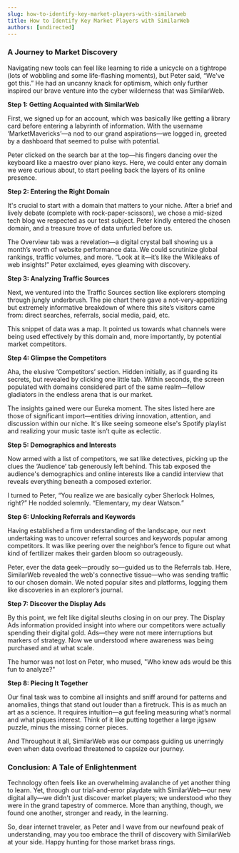 ```yaml
---
slug: how-to-identify-key-market-players-with-similarweb
title: How to Identify Key Market Players with SimilarWeb
authors: [undirected]
---
```



### A Journey to Market Discovery

Navigating new tools can feel like learning to ride a unicycle on a tightrope (lots of wobbling and some life-flashing moments), but Peter said, “We've got this.” He had an uncanny knack for optimism, which only further inspired our brave venture into the cyber wilderness that was SimilarWeb.

**Step 1: Getting Acquainted with SimilarWeb**

First, we signed up for an account, which was basically like getting a library card before entering a labyrinth of information. With the username ‘MarketMavericks’—a nod to our grand aspirations—we logged in, greeted by a dashboard that seemed to pulse with potential.

Peter clicked on the search bar at the top—his fingers dancing over the keyboard like a maestro over piano keys. Here, we could enter any domain we were curious about, to start peeling back the layers of its online presence.

**Step 2: Entering the Right Domain**

It's crucial to start with a domain that matters to your niche. After a brief and lively debate (complete with rock-paper-scissors), we chose a mid-sized tech blog we respected as our test subject. Peter kindly entered the chosen domain, and a treasure trove of data unfurled before us.

The Overview tab was a revelation—a digital crystal ball showing us a month’s worth of website performance data. We could scrutinize global rankings, traffic volumes, and more. “Look at it—it’s like the Wikileaks of web insights!” Peter exclaimed, eyes gleaming with discovery.

**Step 3: Analyzing Traffic Sources**

Next, we ventured into the Traffic Sources section like explorers stomping through jungly underbrush. The pie chart there gave a not-very-appetizing but extremely informative breakdown of where this site’s visitors came from: direct searches, referrals, social media, paid, etc.

This snippet of data was a map. It pointed us towards what channels were being used effectively by this domain and, more importantly, by potential market competitors.

**Step 4: Glimpse the Competitors**

Aha, the elusive ‘Competitors’ section. Hidden initially, as if guarding its secrets, but revealed by clicking one little tab. Within seconds, the screen populated with domains considered part of the same realm—fellow gladiators in the endless arena that is our market.

The insights gained were our Eureka moment. The sites listed here are those of significant import—entities driving innovation, attention, and discussion within our niche. It's like seeing someone else's Spotify playlist and realizing your music taste isn’t quite as eclectic.

**Step 5: Demographics and Interests**

Now armed with a list of competitors, we sat like detectives, picking up the clues the ‘Audience’ tab generously left behind. This tab exposed the audience's demographics and online interests like a candid interview that reveals everything beneath a composed exterior.

I turned to Peter, “You realize we are basically cyber Sherlock Holmes, right?” He nodded solemnly. “Elementary, my dear Watson.”

**Step 6: Unlocking Referrals and Keywords**

Having established a firm understanding of the landscape, our next undertaking was to uncover referral sources and keywords popular among competitors. It was like peering over the neighbor’s fence to figure out what kind of fertilizer makes their garden bloom so outrageously.

Peter, ever the data geek—proudly so—guided us to the Referrals tab. Here, SimilarWeb revealed the web's connective tissue—who was sending traffic to our chosen domain. We noted popular sites and platforms, logging them like discoveries in an explorer’s journal.

**Step 7: Discover the Display Ads**

By this point, we felt like digital sleuths closing in on our prey. The Display Ads information provided insight into where our competitors were actually spending their digital gold. Ads—they were not mere interruptions but markers of strategy. Now we understood where awareness was being purchased and at what scale.

The humor was not lost on Peter, who mused, "Who knew ads would be this fun to analyze?"

**Step 8: Piecing It Together**

Our final task was to combine all insights and sniff around for patterns and anomalies, things that stand out louder than a firetruck. This is as much an art as a science. It requires intuition—a gut feeling measuring what’s normal and what piques interest. Think of it like putting together a large jigsaw puzzle, minus the missing corner pieces.

And Throughout it all, SimilarWeb was our compass guiding us unerringly even when data overload threatened to capsize our journey.

### Conclusion: A Tale of Enlightenment

Technology often feels like an overwhelming avalanche of yet another thing to learn. Yet, through our trial-and-error playdate with SimilarWeb—our new digital ally—we didn't just discover market players; we understood who they were in the grand tapestry of commerce. More than anything, though, we found one another, stronger and ready, in the learning.

So, dear internet traveler, as Peter and I wave from our newfound peak of understanding, may you too embrace the thrill of discovery with SimilarWeb at your side. Happy hunting for those market brass rings.